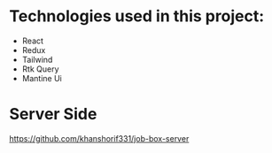 # Technologies used in this project:
* React
* Redux
* Tailwind
* Rtk Query
* Mantine Ui
# Server Side
https://github.com/khanshorif331/job-box-server
